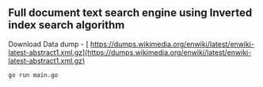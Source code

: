 ## Full document text search engine using Inverted index search algorithm
 Download Data dump - [ https://dumps.wikimedia.org/enwiki/latest/enwiki-latest-abstract1.xml.gz](https://dumps.wikimedia.org/enwiki/latest/enwiki-latest-abstract1.xml.gz)
 

```
go run main.go
```

